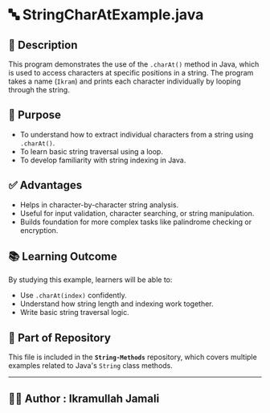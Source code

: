 # 🔤 StringCharAtExample.java

## 📄 Description

This program demonstrates the use of the `.charAt()` method in Java, which is used to access characters at specific positions in a string. 
The program takes a name (`Ikram`) and prints each character individually by looping through the string.

## 🎯 Purpose

- To understand how to extract individual characters from a string using `.charAt()`.
- To learn basic string traversal using a loop.
- To develop familiarity with string indexing in Java.

## ✅ Advantages

- Helps in character-by-character string analysis.
- Useful for input validation, character searching, or string manipulation.
- Builds foundation for more complex tasks like palindrome checking or encryption.

## 📚 Learning Outcome

By studying this example, learners will be able to:
- Use `.charAt(index)` confidently.
- Understand how string length and indexing work together.
- Write basic string traversal logic.

## 📂 Part of Repository

This file is included in the **`String-Methods`** repository, which covers multiple examples related to Java's `String` class methods.

---

## 👨‍💻 Author : Ikramullah Jamali
